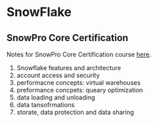 # SnowFlake

## SnowPro Core Certification

Notes for SnowPro Core Certification course [here](https://www.udemy.com/share/107srK3@7oBXnZzILRddmCPrD6_gfahyAsy1Vckxeh8lCT-OxVIOmA4F1RrOlQ40YMwFxm9LiA==/).


1. Snowflake features and architecture
2. account access and security
3. performacne concepts: virtual warehouses 
4. preformance concpets: queary optimization
5. data loading and unloading 
6. data tansofrmations
7. storate, data protection and data sharing

